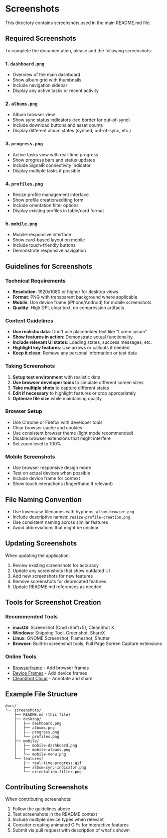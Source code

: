 # Screenshots

This directory contains screenshots used in the main README.md file.

## Required Screenshots

To complete the documentation, please add the following screenshots:

### 1. `dashboard.png`
- Overview of the main dashboard
- Show album grid with thumbnails
- Include navigation sidebar
- Display any active tasks or recent activity

### 2. `albums.png`
- Album browser view
- Show sync status indicators (red border for out-of-sync)
- Include download buttons and asset counts
- Display different album states (synced, out-of-sync, etc.)

### 3. `progress.png`
- Active tasks view with real-time progress
- Show progress bars and status updates
- Include SignalR connectivity indicator
- Display multiple tasks if possible

### 4. `profiles.png`
- Resize profile management interface
- Show profile creation/editing form
- Include orientation filter options
- Display existing profiles in table/card format

### 5. `mobile.png`
- Mobile-responsive interface
- Show card-based layout on mobile
- Include touch-friendly buttons
- Demonstrate responsive navigation

## Guidelines for Screenshots

### Technical Requirements
- **Resolution**: 1920x1080 or higher for desktop views
- **Format**: PNG with transparent background where applicable
- **Mobile**: Use device frame (iPhone/Android) for mobile screenshots
- **Quality**: High DPI, clear text, no compression artifacts

### Content Guidelines
- **Use realistic data**: Don't use placeholder text like "Lorem ipsum"
- **Show features in action**: Demonstrate actual functionality
- **Include relevant UI states**: Loading states, success messages, etc.
- **Highlight key features**: Use arrows or callouts if needed
- **Keep it clean**: Remove any personal information or test data

### Taking Screenshots

1. **Setup test environment** with realistic data
2. **Use browser developer tools** to simulate different screen sizes
3. **Take multiple shots** to capture different states
4. **Edit if necessary** to highlight features or crop appropriately
5. **Optimize file size** while maintaining quality

### Browser Setup
- Use Chrome or Firefox with developer tools
- Clear browser cache and cookies
- Use consistent browser theme (light mode recommended)
- Disable browser extensions that might interfere
- Set zoom level to 100%

### Mobile Screenshots
- Use browser responsive design mode
- Test on actual devices when possible
- Include device frame for context
- Show touch interactions (finger/hand if relevant)

## File Naming Convention

- Use lowercase filenames with hyphens: `album-browser.png`
- Include descriptive names: `resize-profile-creation.png`
- Use consistent naming across similar features
- Avoid abbreviations that might be unclear

## Updating Screenshots

When updating the application:
1. Review existing screenshots for accuracy
2. Update any screenshots that show outdated UI
3. Add new screenshots for new features
4. Remove screenshots for deprecated features
5. Update README.md references as needed

## Tools for Screenshot Creation

### Recommended Tools
- **macOS**: Screenshot (Cmd+Shift+5), CleanShot X
- **Windows**: Snipping Tool, Greenshot, ShareX
- **Linux**: GNOME Screenshot, Flameshot, Shutter
- **Browser**: Built-in screenshot tools, Full Page Screen Capture extensions

### Online Tools
- [Browserframe](https://browserframe.com/) - Add browser frames
- [Device Frames](https://deviceframes.com/) - Add device frames
- [CleanShot Cloud](https://cleanshot.com/) - Annotate and share

## Example File Structure

```
docs/
└── screenshots/
    ├── README.md (this file)
    ├── desktop/
    │   ├── dashboard.png
    │   ├── albums.png
    │   ├── progress.png
    │   └── profiles.png
    ├── mobile/
    │   ├── mobile-dashboard.png
    │   ├── mobile-albums.png
    │   └── mobile-menu.png
    └── features/
        ├── real-time-progress.gif
        ├── album-sync-indicator.png
        └── orientation-filter.png
```

## Contributing Screenshots

When contributing screenshots:
1. Follow the guidelines above
2. Test screenshots in the README context
3. Include multiple device types when relevant
4. Consider creating animated GIFs for interactive features
5. Submit via pull request with description of what's shown